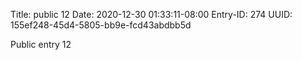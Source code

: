 Title: public 12
Date: 2020-12-30 01:33:11-08:00
Entry-ID: 274
UUID: 155ef248-45d4-5805-bb9e-fcd43abdbb5d

Public entry 12
